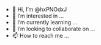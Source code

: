- 👋 Hi, I’m @hxPNOdxJ
- 👀 I’m interested in ...
- 🌱 I’m currently learning ...
- 💞️ I’m looking to collaborate on ...
- 📫 How to reach me ...

<!---
hxPNOdxJ/hxPNOdxJ is a ✨ special ✨ repository because its `README.md` (this file) appears on your GitHub profile.
You can click the Preview link to take a look at your changes.
--->
